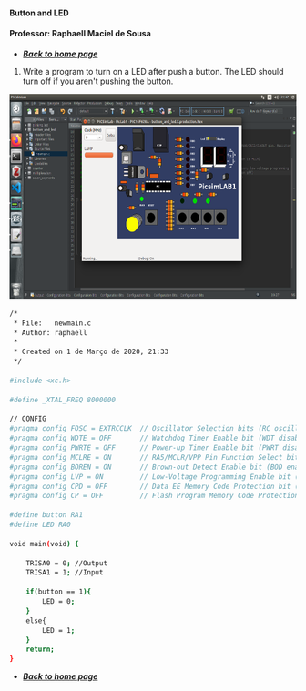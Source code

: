 #### Button and LED

#### Professor: Raphaell Maciel de Sousa

* **[*Back to home page*](https://github.com/raphaellmsousa/microcontrollers)**  

1. Write a program to turn on a LED after push a button. The LED should turn off if you aren't pushing the button.

<p align="center">
    <img src="./figs/led_and_button.png" width="600" height="360" title="zero">
</p>

```sh
/*
 * File:   newmain.c
 * Author: raphaell
 *
 * Created on 1 de Março de 2020, 21:33
 */

#include <xc.h>

#define _XTAL_FREQ 8000000

// CONFIG
#pragma config FOSC = EXTRCCLK  // Oscillator Selection bits (RC oscillator: CLKOUT function on RA6/OSC2/CLKOUT pin, Resistor and Capacitor on RA7/OSC1/CLKIN)
#pragma config WDTE = OFF       // Watchdog Timer Enable bit (WDT disabled)
#pragma config PWRTE = OFF      // Power-up Timer Enable bit (PWRT disabled)
#pragma config MCLRE = ON       // RA5/MCLR/VPP Pin Function Select bit (RA5/MCLR/VPP pin function is MCLR)
#pragma config BOREN = ON       // Brown-out Detect Enable bit (BOD enabled)
#pragma config LVP = ON         // Low-Voltage Programming Enable bit (RB4/PGM pin has PGM function, low-voltage programming enabled)
#pragma config CPD = OFF        // Data EE Memory Code Protection bit (Data memory code protection off)
#pragma config CP = OFF         // Flash Program Memory Code Protection bit (Code protection off)

#define button RA1 
#define LED RA0 

void main(void) {
    
    TRISA0 = 0; //Output
    TRISA1 = 1; //Input
    
    if(button == 1){
        LED = 0;
    }
    else{
        LED = 1;
    }    
    return;
}
``` 
* **[*Back to home page*](https://github.com/raphaellmsousa/microcontrollers)**  

